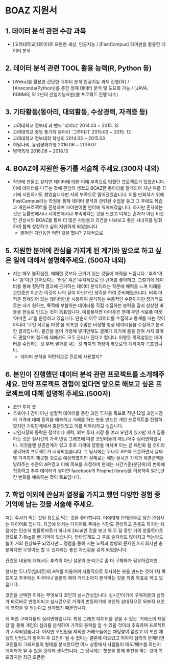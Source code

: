 # BOAZ 지원서
## 1. 데이터 분석 관련 수강 과목
- [고려대학교]데이터로 표현한 세상, 인공지능 / [FastCampus] 파이썬을 활용한 데이터 분석

## 2. 데이터 분석 관련 TOOL 활용 능력(R, Python 등)
- [Weka]를 활용한 간단한 데이터 분석 인공지능 과제 진행(하) / [Anaconda(Python)]를 통한 정제 데이터 분석 및 도표화 가능 / [JAVA, RDBMS] 약 2년의 산업기능요원(웹 프로젝트 진행 다수)

## 3. 기타활동(동아리, 대외활동, 수상경력, 자격증 등)
- 고려대학교 정보대 과 밴드 '리버티' 2014.03 ~ 2015. 12
- 고려대학교 중앙 통기타 동아리 '그루터기' 2015.03 ~ 2015. 12
- 고려대학교 정보대학 학생회 2014.03 ~ 2015.03
- 희망나비, 유럽평화기행 2016.06 ~ 2016.07
- 병역특례 2016.08 ~ 2018.10

## 4. BOAZ에 지원한 동기를 서술해 주세요.(300자 내외)
- 작년에 만들고 싶지만 데이터에 대한 이해 부족으로 멈췄던 프로젝트가 있었습니다. 이에 데이터를 다루는 것에 관심이 생겼고 BOAZ란 동아리를 알게되어 지난 여름 11기에 지원하기도 했었습니다만 저의 부족으로 떨어졌었습니다. 이를 만회하기 위해 FastCampus라는 학원을 통해 데이터 분석과 관련된 수업을 듣고 그 후에도 복습과 개인프로젝트를 진행하며 파이썬이란 언어에 익숙해졌습니다. 하지만 혼자하는 것은 능률면에서나 시야면에서나 부족하다는 것을 느꼈고 이제는 혼자가 아닌 비슷한 관심사의 BOAZ를 통해 더 많은 사람들과 의견을 나눠보고 좋은 시너지를 발휘하여 함께 성장하고 싶어 지원하게 되었습니다.
    - 떨어진 기간동안 어떤 것을 했나? 구체적으로

## 5. 지원한 분야에 관심을 가지게 된 계기와 앞으로 하고 싶은 일에 대해서 설명해주세요. (500자 내외)
- 저는 매우 불확실한, 애매한 것보다 근거가 있는 것들에 매력을 느낍니다. '추측'이나 '감'이란 단어보다는 '현실' 혹은'수치적으로'란 단어를 좋아하고, 그렇기에 데이터를 통해 정량적 결과에 근거하는 데이터 분석이라는 학문에 매력을 느껴 미래를 고민중인 이순간 이것이 나의 길이 아닌가란 생각을 하여 준비해왔습니다. 비록 아직은 정제되어 있는 데이터만을 사용하여 분석하는 수동적인 수준이지만 장기적으로는 내가 원하는, 목적에 부합하는 데이터를 직접 수집하는 능력을 길러 상상한 바들을 현실로 만드는 것이 목표입니다. 예를들자면 아마존은 현재 무인 식료품 마켓 '아마존 고'을 운영하고 있습니다. 단순히 아무 데이터를 수집하고 통계를 내는 것이 아니라 '무인 식료품 마켓'을 목표한 수많은 비정형 영상 데이터들을 수집하고 분석한 결과입니다. 물건을 들어 가방에 넣기만해도 결제가 되기에 줄을 전혀 서지 않아도 괜찮으며 절도에 대해서도 모두 관리가 된다고 합니다. 이렇듯 목적성있는 데이터를 수집하는 것 부터 결과를 내는 것 까지의 과정이 앞으로의 계획이자 목표입니다.
    - 데이터 분석을 어떤식으로 진로에 사용할지?

## 6. 본인이 진행했던 데이터 분석 관련 프로젝트를 소개해주세요. 만약 프로젝트 경험이 없다면 앞으로 해보고 싶은 프로젝트에 대해 설명해 주세요.(500자)
 - 코인 투자 봇
 - 추측이나 감이 아닌 실질적 데이터를 통한 코인 투자를 목표로 작년 12월 코인시장의 가격에 대해 등락을 예측하고 거래를 하는 봇을 만드는 개인 프로젝트를 진행하였지만 기획단계에서 중단되었고 이를 마무리하고 싶습니다.
 - 코인시장의 등락은 정책이나 세력, 외부 투자 시장 등 여러 요인이 있지만 제가 집중하는 것은 실시간의 가격 변동 그래프에 따른 코인러들의 매도/매수 심리변화입니다. 이것들엔 상관관계가 있고 추후 가격에 영향을 미치며 이는 곧 패턴화 될 것이라 생각하여 프로젝트가 시작되었습니다. 그 당시에는 두나무 API아 오픈하면서 날짜별 가격까지 제공할 것으로 예상하였지만 실제로는 해당 실시간 가격과 체결금액을 알려주는 수준의 API였고 이에 목표를 조정하여 현재는 시간기준(분단위)의 변화에 집중하고 추후 데이터가 쌓이면 facebook의 Prophet library를 이용하여 일간,년간 변화를 예측하는 것이 목표입니다.

## 7. 학업 이외에 관심과 열정을 가지고 했던 다양한 경험 중 기억에 남는 것을 서술해 주세요.
 저는 주사가 먹는 것일 정도로 먹는 것을 좋아합니다. 이에대해 반대급부로 생긴 관심사는 다이어트 입니다. 지금에 와서는 다이어트 주에는 식단도 관리하고 운동도 하지만 처음에는 단순히 방울토마토가 하나에 2kcal인 것을 보고 약 두 달 동안 거의 방울토마토 만으로 7-8kg을 뺀 기억이 있습니다. 안타깝게도 그 후로 술자리도 많아지고 먹는양도 늘어 거의 원상복구 되었지만… 경험을 통해 저는 노력과 방향의 문제인거지 의지만 충분하다면 무엇이든 할 수 있다라는 좋은 자신감을 갖게 되었습니다.











 관련된 내용에 대해서도 추측이 아닌 설문과 분석으로 좀 더 구체화가 필요하겠지만

 현재는 두나무(업비트)의 API를 이용하여 자동적으로 투자하는 봇을 만드는 것이 1차 목표이고 추후에는 미국이나 일본의 해외 거래소까지 분석하는 것을 최종 목표로 하고 있습니다.


  코인을 선택한 이유는 무엇보다 코인의 실시간성입니다. 실시간이기에 구매자들의 심리가 바로바로 반영이되고
 실시간으로 가격이 변동하기에 코인의 상대적으로 외부적 요인에 영향을 덜 받는다고 생각했기 때문입니다.

 에 따른 구매자들의 심리변화입니다. 특정 그래프
 데이터를 쌓을 수 있는 '거래소의 채팅창'을 통해 개인의 심리를 분석하여 가격의 등락을 알 수 있을 것이라 추측하여 프로젝트가 시작되었습니다.
 하지만 코인원을 제외한 거래소들에는 채팅창이 없었고 이 또한 채팅의 빈번도가 떨어져 주 요인이 될 수 없다는 결론에 이르렀고 어차피 심리의 문제라면 코인들의 그래프들의 형태를 분석한다면 어느 상황에서 사람들이 매도/매수를 하는지 데이터가 될 수 있을 것이라
생각합니다. 그 당시에는 챗봇을 통해 추천을 하는 것이 목표였지만 최근 오픈한
